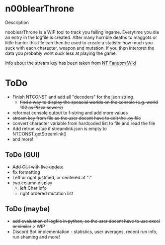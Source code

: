 # n00blearThrone
Description

nooblearThrone is a WIP tool to track you failing ingame.
Everytime you die an entry in the logfile is created.
After many horrible deaths to maggots or little hunter this file can then be used to create a statistic how much you suck with each character, weapon and mutation.
If you then interpret the data you probably wont suck less at playing the game.

Info about the stream key has been taken from [NT Fandom Wiki](https://nuclear-throne.fandom.com/wiki/Stream_Keys)

# ToDo
* Finish NTCONST and add all "decoders" for the json string
  * ~~find a way to display the speacial worlds on the console (e.g. world 102 as Pizza sewers)~~
* reformat console output to f-string and add more values
* ~~stream key from file so the user doesnt have to edit the .py file~~
* convert character variable from hardcoded list to file and read the file
* Add retrun value if streamlink.json is empty to NTCONST.getStreamlink()
* and more!

## ToDo (GUI)
* ~~Add GUI with live update~~
* fix formatting
* Left or right justified, or centered at ":"
* two column display
  * left Char info
  * right ordered mutation list


## ToDo (maybe)

* ~~add evaluation of logfile in python, so the user doesnt have to use excel or similar~~ > WIP
* Discord Bot implementation - statistics, user averages, recent run info, run shaming and more!
